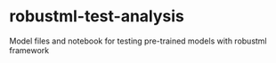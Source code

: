 # robustml-test-analysis
Model files and notebook for testing pre-trained models with robustml framework
